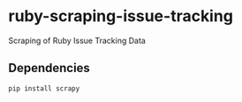# ruby-scraping-issue-tracking
Scraping of Ruby Issue Tracking Data

## Dependencies

```bash
pip install scrapy
```
